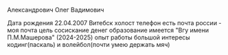 Александрович Олег Вадимович

Дата рождения 22.04.2007
Витебск
холост
телефон есть
почта россии - моя почта
цель сосискание денег
образование имеется "Вгу имени П.М.Машерова" (2024-2025)
опыт работы большой
интересы кодинг(паскаль) и волейбол(почти умею держать мяч)
